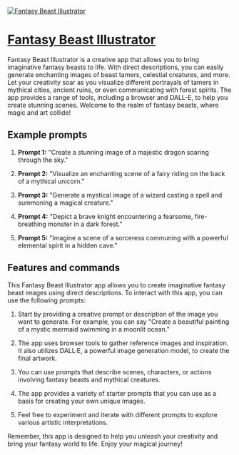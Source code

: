 [![Fantasy Beast Illustrator](https://files.oaiusercontent.com/file-DmYTJ2FfrXuHeikru4JKWdjL?se=2123-10-17T20%3A55%3A13Z&sp=r&sv=2021-08-06&sr=b&rscc=max-age%3D31536000%2C%20immutable&rscd=attachment%3B%20filename%3D1fe9d019-8700-4994-8aff-eacc01fc2000.png&sig=vHz57pNWi4kvQwDOak5lLVU5USCpU7d/WQaQvaeAUFw%3D)](https://chat.openai.com/g/g-VcO3YYKNW-fantasy-beast-illustrator)

# [Fantasy Beast Illustrator](https://chat.openai.com/g/g-VcO3YYKNW-fantasy-beast-illustrator)

Fantasy Beast Illustrator is a creative app that allows you to bring imaginative fantasy beasts to life. With direct descriptions, you can easily generate enchanting images of beast tamers, celestial creatures, and more. Let your creativity soar as you visualize different portrayals of tamers in mythical cities, ancient ruins, or even communicating with forest spirits. The app provides a range of tools, including a browser and DALL-E, to help you create stunning scenes. Welcome to the realm of fantasy beasts, where magic and art collide!

## Example prompts

1. **Prompt 1:** "Create a stunning image of a majestic dragon soaring through the sky."

2. **Prompt 2:** "Visualize an enchanting scene of a fairy riding on the back of a mythical unicorn."

3. **Prompt 3:** "Generate a mystical image of a wizard casting a spell and summoning a magical creature."

4. **Prompt 4:** "Depict a brave knight encountering a fearsome, fire-breathing monster in a dark forest."

5. **Prompt 5:** "Imagine a scene of a sorceress communing with a powerful elemental spirit in a hidden cave."

## Features and commands

This Fantasy Beast Illustrator app allows you to create imaginative fantasy beast images using direct descriptions. To interact with this app, you can use the following prompts:

1. Start by providing a creative prompt or description of the image you want to generate. For example, you can say "Create a beautiful painting of a mystic mermaid swimming in a moonlit ocean."

2. The app uses browser tools to gather reference images and inspiration. It also utilizes DALL·E, a powerful image generation model, to create the final artwork.

3. You can use prompts that describe scenes, characters, or actions involving fantasy beasts and mythical creatures.

4. The app provides a variety of starter prompts that you can use as a basis for creating your own unique images.

5. Feel free to experiment and iterate with different prompts to explore various artistic interpretations.

Remember, this app is designed to help you unleash your creativity and bring your fantasy world to life. Enjoy your magical journey!